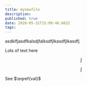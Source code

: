 ```yaml
---
title: mynewfile
description: 
published: true
date: 2020-05-31T15:09:48.662Z
tags: 
---
```


asdklfjasdfkalsdjfalksdfjlkasdfjlkasdfj




Lots of text here



$$
\int \tag{test}
$$

$$
\int \label{val}
$$

See $\eqref{val}$ 